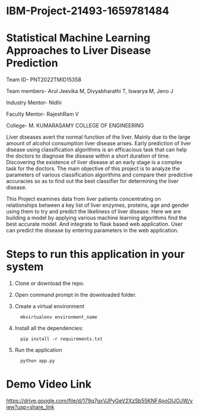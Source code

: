 # IBM-Project-21493-1659781484
# Statistical Machine Learning Approaches to Liver Disease Prediction

Team ID- PNT2022TMID15358

Team members- Arul Jeevika M, Divyabharathi T, Iswarya M, Jeno J

Industry Mentor- Nidhi

Faculty Mentor- RajeshRam V

College- M. KUMARASAMY COLLEGE OF ENGINEERING

Liver diseases avert the normal function of the liver. Mainly due to the large amount of alcohol consumption liver disease arises. Early prediction of liver disease using classification algorithms is an efficacious task that can help the doctors to diagnose the disease within a short duration of time. Discovering the existence of liver disease at an early stage is a complex task for the doctors. The main objective of this project is to analyze the parameters of various classification algorithms and compare their predictive accuracies so as to find out the best classifier for determining the liver disease.

This Project examines data from liver patients concentrating on relationships between a key list of liver enzymes, proteins, age and gender using them to try and predict the likeliness of liver disease. Here we are building a model by applying various machine learning algorithms find the best accurate model. And integrate to flask based web application. User can predict the disease by entering parameters in the web application.

# Steps to run this application in your system
  1. Clone or download the repo.
  2. Open command prompt in the downloaded folder.
  3. Create a virtual environment
        
           mkvirtualenv environment_name
        
  4. Install all the dependencies:
        
           pip install -r requirements.txt
        
  5. Run the application
        
           python app.py
           
# Demo Video Link

https://drive.google.com/file/d/179q7gxVJPyGeV2XzSb55KNF4poOIJOJW/view?usp=share_link
